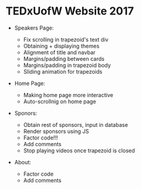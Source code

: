 # TEDxUofW Website 2017

* Speakers Page:
  * Fix scrolling in trapezoid's text div
  * Obtaining + displaying themes
  * Alignment of title and navbar
  * Margins/padding between cards
  * Margins/padding in trapezoid body
  * Sliding animation for trapezoids

* Home Page:
  * Making home page more interactive
  * Auto-scrollnig on home page

* Sponors: 
  * Obtain rest of sponsors, input in database
  * Render sponsors using JS
  * Factor code!!!
  * Add comments
  * Stop playing videos once trapezoid is closed

* About:
  * Factor code
  * Add comments